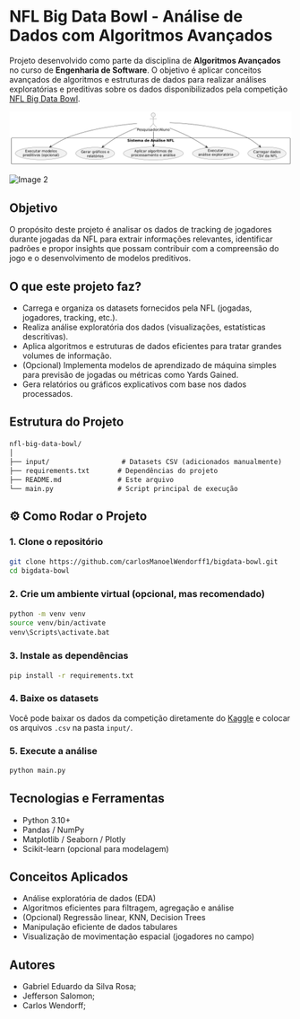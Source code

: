 # NFL Big Data Bowl - Análise de Dados com Algoritmos Avançados

Projeto desenvolvido como parte da disciplina de **Algoritmos Avançados** no curso de **Engenharia de Software**. O objetivo é aplicar conceitos avançados de algoritmos e estruturas de dados para realizar análises exploratórias e preditivas sobre os dados disponibilizados pela competição [NFL Big Data Bowl](https://www.kaggle.com/competitions/nfl-big-data-bowl-2024/overview).

![Image 1](./assets/image1.png)

![Image 2](./assets/image3.png)

## Objetivo

O propósito deste projeto é analisar os dados de tracking de jogadores durante jogadas da NFL para extrair informações relevantes, identificar padrões e propor insights que possam contribuir com a compreensão do jogo e o desenvolvimento de modelos preditivos.

## O que este projeto faz?

* Carrega e organiza os datasets fornecidos pela NFL (jogadas, jogadores, tracking, etc.).
* Realiza análise exploratória dos dados (visualizações, estatísticas descritivas).
* Aplica algoritmos e estruturas de dados eficientes para tratar grandes volumes de informação.
* (Opcional) Implementa modelos de aprendizado de máquina simples para previsão de jogadas ou métricas como Yards Gained.
* Gera relatórios ou gráficos explicativos com base nos dados processados.

## Estrutura do Projeto

```
nfl-big-data-bowl/
│
├── input/                  # Datasets CSV (adicionados manualmente)
├── requirements.txt       # Dependências do projeto
├── README.md              # Este arquivo
└── main.py                # Script principal de execução
```

## ⚙️ Como Rodar o Projeto

### 1. Clone o repositório

```bash
git clone https://github.com/carlosManoelWendorff1/bigdata-bowl.git
cd bigdata-bowl
```

### 2. Crie um ambiente virtual (opcional, mas recomendado)

```bash
python -m venv venv
source venv/bin/activate
venv\Scripts\activate.bat
```

### 3. Instale as dependências

```bash
pip install -r requirements.txt
```

### 4. Baixe os datasets

Você pode baixar os dados da competição diretamente do [Kaggle](https://www.kaggle.com/competitions/nfl-big-data-bowl-2024/data) e colocar os arquivos `.csv` na pasta `input/`.

### 5. Execute a análise

```bash
python main.py
```

## Tecnologias e Ferramentas

* Python 3.10+
* Pandas / NumPy
* Matplotlib / Seaborn / Plotly
* Scikit-learn (opcional para modelagem)

## Conceitos Aplicados

* Análise exploratória de dados (EDA)
* Algoritmos eficientes para filtragem, agregação e análise
* (Opcional) Regressão linear, KNN, Decision Trees
* Manipulação eficiente de dados tabulares
* Visualização de movimentação espacial (jogadores no campo)

## Autores

* Gabriel Eduardo da Silva Rosa;
* Jefferson Salomon;
* Carlos Wendorff;
